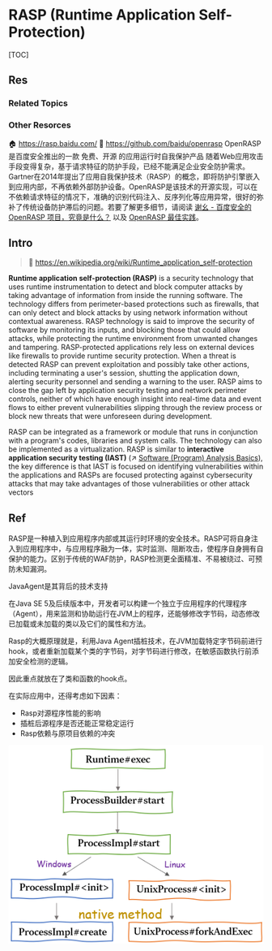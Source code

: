 # RASP (Runtime Application Self-Protection)

[TOC]



## Res
### Related Topics


### Other Resorces
🏠 https://rasp.baidu.com/
🚧 https://github.com/baidu/openrasp
OpenRASP 是百度安全推出的一款 免费、开源 的应用运行时自我保护产品
随着Web应用攻击手段变得复杂，基于请求特征的防护手段，已经不能满足企业安全防护需求。Gartner在2014年提出了应用自我保护技术（RASP）的概念，即将防护引擎嵌入到应用内部，不再依赖外部防护设备。OpenRASP是该技术的开源实现，可以在不依赖请求特征的情况下，准确的识别代码注入、反序列化等应用异常，很好的弥补了传统设备防护滞后的问题。若要了解更多细节，请阅读 [谢幺 - 百度安全的 OpenRASP 项目，究竟是什么？](http://www.freebuf.com/articles/web/164413.html) 以及 [OpenRASP 最佳实践](https://rasp.baidu.com/download/OpenRASP%20Internals.pdf?from=header\))。



## Intro
> 🔗 https://en.wikipedia.org/wiki/Runtime_application_self-protection

**Runtime application self-protection (RASP)** is a security technology that uses runtime instrumentation to detect and block computer attacks by taking advantage of information from inside the running software. The technology differs from perimeter-based protections such as firewalls, that can only detect and block attacks by using network information without contextual awareness. RASP technology is said to improve the security of software by monitoring its inputs, and blocking those that could allow attacks, while protecting the runtime environment from unwanted changes and tampering. RASP-protected applications rely less on external devices like firewalls to provide runtime security protection. When a threat is detected RASP can prevent exploitation and possibly take other actions, including terminating a user's session, shutting the application down, alerting security personnel and sending a warning to the user. RASP aims to close the gap left by application security testing and network perimeter controls, neither of which have enough insight into real-time data and event flows to either prevent vulnerabilities slipping through the review process or block new threats that were unforeseen during development.

RASP can be integrated as a framework or module that runs in conjunction with a program's codes, libraries and system calls. The technology can also be implemented as a virtualization. RASP is similar to **interactive application security testing (IAST)** (↗ [Software (Program) Analysis Basics](../../../🏰%20Cybersecurity%20Basics%20&%20InfoSec/🍦%20Software%20Security/🪆%20Software%20(Program)%20Analysis%20&%20Binary%20Engineering/📌%20Software%20(Program)%20Analysis%20Basics/Software%20(Program)%20Analysis%20Basics.md)), the key difference is that IAST is focused on identifying vulnerabilities within the applications and RASPs are focused protecting against cybersecurity attacks that may take advantages of those vulnerabilities or other attack vectors



## Ref
[What is runtime application self-protection (RASP)? | github blog (2024)]: https://github.com/resources/articles/security/what-is-rasp

[RASP - Java Web Security | p4d0rn]: https://p4d0rn.gitbook.io/java/rasp/javaagent
RASP是一种植入到应用程序内部或其运行时环境的安全技术。RASP可将自身注入到应用程序中，与应用程序融为一体，实时监测、阻断攻击，使程序自身拥有自保护的能力。区别于传统的WAF防护，RASP检测更全面精准、不易被绕过、可预防未知漏洞。

JavaAgent是其背后的技术支持

在Java SE 5及后续版本中，开发者可以构建一个独立于应用程序的代理程序（Agent），用来监测和协助运行在JVM上的程序，还能够修改字节码，动态修改已加载或未加载的类以及它们的属性和方法。

[Rasp防御命令执行 - Java Web Security | p4d0rn]: https://p4d0rn.gitbook.io/java/rasp/rasp1
Rasp的大概原理就是，利用Java Agent插桩技术，在JVM加载特定字节码前进行hook，或者重新加载某个类的字节码，对字节码进行修改，在敏感函数执行前添加安全检测的逻辑。

因此重点就放在了类和函数的hook点。

在实际应用中，还得考虑如下因素：
- Rasp对源程序性能的影响
- 插桩后源程序是否还能正常稳定运行
- Rasp依赖与原项目依赖的冲突

![](../../../../../Assets/Pics/Pasted%20image%2020250324220100.png)

